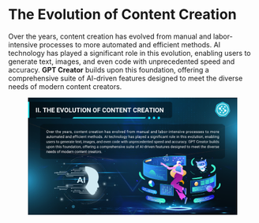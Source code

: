 # The Evolution of Content Creation

Over the years, content creation has evolved from manual and labor-intensive processes to more automated and efficient methods. AI technology has played a significant role in this evolution, enabling users to generate text, images, and even code with unprecedented speed and accuracy. **GPT Creator** builds upon this foundation, offering a comprehensive suite of AI-driven features designed to meet the diverse needs of modern content creators.

<figure><img src=".gitbook/assets/image (1).png" alt=""><figcaption></figcaption></figure>
